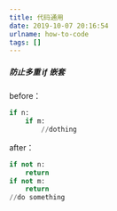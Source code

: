 ```yaml
---
title: 代码通用
date: 2019-10-07 20:16:54
urlname: how-to-code
tags: []
---
```


##### 防止多重 if 嵌套

before：

```python
if n:
    if m:
        //dothing
```

<!--more-->

after：

```python
if not n:
    return
if not m:
    return
//do something
```

